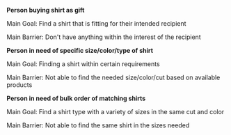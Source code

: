 **Person buying shirt as gift**

Main Goal: Find a shirt that is fitting for their intended recipient

Main Barrier: Don't have anything within the interest of the recipient

**Person in need of specific size/color/type of shirt**

Main Goal: Finding a shirt within certain requirements

Main Barrier: Not able to find the needed size/color/cut based on available products

**Person in need of bulk order of matching shirts**

Main Goal: Find a shirt type with a variety of sizes in the same cut and color

Main Barrier: Not able to find the same shirt in the sizes needed

